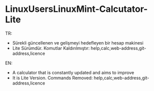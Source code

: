 # LinuxUsersLinuxMint-Calcutator-Lite

TR:

* Sürekli güncellenen ve gelişmeyi hedefleyen bir hesap makinesi
* Lite Sürümdür. Komutlar Kaldırılmıştır: help,calc,web-address,git-address,licence

EN:

* A calculator that is constantly updated and aims to improve
* It is Lite Version. Commands Removed: help,calc,web-address,git-address,licence
